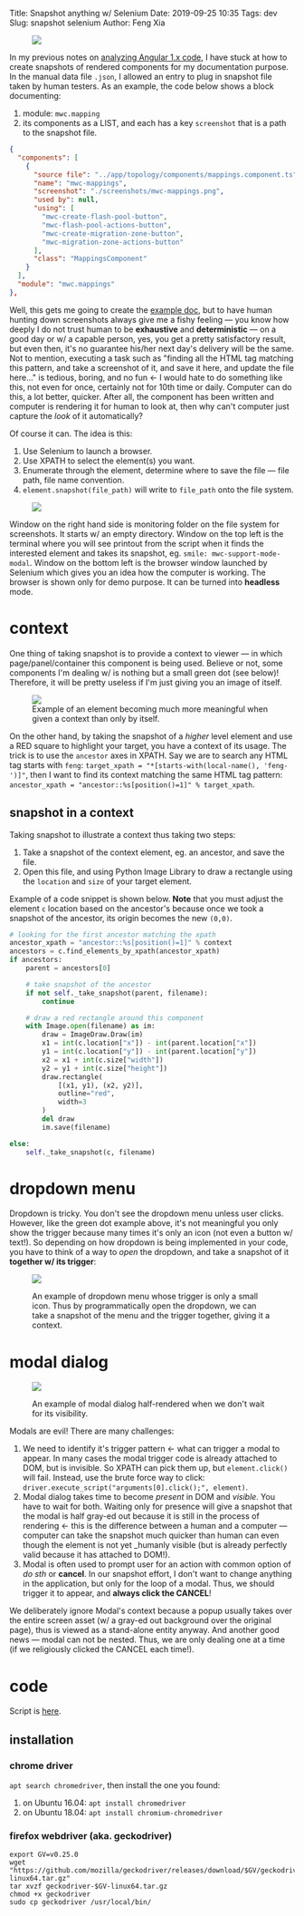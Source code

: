Title: Snapshot anything w/ Selenium
Date: 2019-09-25 10:35
Tags: dev
Slug: snapshot selenium
Author: Feng Xia

<figure class="col l6 m6 s12">
  <img src="images/back%20rub.jpg"/>
</figure>


In my previous notes on [analyzing Angular 1.x code][1], I have stuck at
how to create snapshots of rendered components for my documentation
purpose. In the manual data file `.json`, I allowed an entry to plug
in snapshot file taken by human testers. As an example, the code below
shows a block documenting:

1. module: `mwc.mapping`
2. its components as a LIST, and each has a key `screenshot` that is a
   path to the snapshot file.

```json
{
  "components": [
    {
      "source file": "../app/topology/components/mappings.component.ts",
      "name": "mwc-mappings",
      "screenshot": "./screenshots/mwc-mappings.png",
      "used by": null,
      "using": [
        "mwc-create-flash-pool-button",
        "mwc-flash-pool-actions-button",
        "mwc-create-migration-zone-button",
        "mwc-migration-zone-actions-button"
      ],
      "class": "MappingsComponent"
    }
  ],
  "module": "mwc.mappings"
},

```

Well, this gets me going to create the [example doc][2], but to have
human hunting down screenshots always give me a fishy feeling &mdash;
you know how deeply I do not trust human to be **exhaustive** and
**deterministic** &mdash; on a good day or w/ a capable person, yes,
you get a pretty satisfactory result, but even then, it's no guarantee
his/her next day's delivery will be the same. Not to mention,
executing a task such as "finding all the HTML tag matching this
pattern, and take a screenshot of it, and save it here, and update the
file here..." is tedious, boring, and no fun &larr; I would hate to do
something like this, not even for once, certainly not for 10th time or
daily. Computer can do this, a lot better, quicker. After all, the
component has been written and computer is rendering it for human to
look at, then why can't computer just capture the _look_ of it
automatically?

Of course it can. The idea is this:

1. Use Selenium to launch a browser.
2. Use XPATH to select the element(s) you want.
3. Enumerate through the element, determine where to save the file
   &mdash; file path, file name convention.
4. `element.snapshot(file_path)` will write to `file_path` onto the file system.

<figure class="col s12">
  <img src="images/selenium%20snapshot.gif"/>
</figure>

Window on the right hand side is monitoring folder on the file system
for screenshots. It starts w/ an empty directory. Window on the top
left is the terminal where you will see printout from the script when
it finds the interested element and takes its snapshot, eg. `smile:
mwc-support-mode-modal`. Window on the bottom left is the browser
window launched by Selenium which gives you an idea how the computer
is working. The browser is shown only for demo purpose. It can be
turned into **headless** mode.


# context

One thing of taking snapshot is to provide a context to viewer &mdash;
in which page/panel/container this component is being used. Believe or
not, some components I'm dealing w/ is nothing but a small green dot
(see below)! Therefore, it will be pretty useless if I'm just giving
you an image of itself.


<figure class="col s12">
  <img src="images/mwc-network-hardware-status-icon.png"/>
  <figcaption>
  Example of an element becoming much more meaningful when given a
  context than only by itself.
  </figcaption>
</figure>


On the other hand, by taking the snapshot of a _higher_ level element
and use a RED square to highlight your target, you have a context of
its usage. The trick is to use the `ancestor` axes in XPATH. Say we
are to search any HTML tag starts with `feng`: `target_xpath =
"*[starts-with(local-name(), 'feng-')]"`, then I want to find its
context matching the same HTML tag pattern: `ancestor_xpath =
"ancestor::%s[position()=1]" % target_xpath`.

## snapshot in a context

Taking snapshot to illustrate a context thus taking two steps:

1. Take a snapshot of the context element, eg. an ancestor, and save
   the file.
2. Open this file, and using Python Image Library to draw a rectangle
   using the `location` and `size` of your target element.

Example of a code snippet is shown below. **Note** that you must adjust the
element `c` location based on the ancestor's because once we took a
snapshot of the ancestor, its origin becomes the new `(0,0)`.

```python
# looking for the first ancestor matching the xpath
ancestor_xpath = "ancestor::%s[position()=1]" % context
ancestors = c.find_elements_by_xpath(ancestor_xpath)
if ancestors:
    parent = ancestors[0]

    # take snapshot of the ancestor
    if not self._take_snapshot(parent, filename):
        continue

    # draw a red rectangle around this component
    with Image.open(filename) as im:
        draw = ImageDraw.Draw(im)
        x1 = int(c.location["x"]) - int(parent.location["x"])
        y1 = int(c.location["y"]) - int(parent.location["y"])
        x2 = x1 + int(c.size["width"])
        y2 = y1 + int(c.size["height"])
        draw.rectangle(
            [(x1, y1), (x2, y2)],
            outline="red",
            width=3
        )
        del draw
        im.save(filename)

else:
    self._take_snapshot(c, filename)
```

# dropdown menu

Dropdown is tricky. You don't see the dropdown menu unless user
clicks. However, like the green dot example above, it's not meaningful
you only show the trigger because many times it's only an icon (not
even a button w/ text!). So depending on how dropdown is being
implemented in your code, you have to think of a way to _open_ the
dropdown, and take a snapshot of it **together w/ its trigger**:

<figure class="col l6 m6 s12">
  <img src="images/mwc-network-controller-actions-button.png"/>
  <figcaption>
  
  An example of dropdown menu whose trigger is only a small icon. Thus
  by programmatically open the dropdown, we can take a snapshot of the
  menu and the trigger together, giving it a context.
  
  </figcaption>
</figure>

# modal dialog

<figure class="col l6 m6 s12">
  <img src="images/mwc-host-enable-maintenance-mode-modal.png"/>
  <figcaption>
  
  An example of modal dialog half-rendered when we don't wait for its visibility.
  
  </figcaption>
</figure>


Modals are evil! There are many challenges:

1. We need to identify it's trigger pattern &larr; what can trigger a
   modal to appear. In many cases the modal trigger code is already attached
   to DOM, but is invisible. So XPATH can pick them up, but
   `element.click()` will fail. Instead, use the brute force way to
   click: `driver.execute_script("arguments[0].click();", element)`.
2. Modal dialog takes time to become _present_ in DOM and _visible_. You have
   to wait for both. Waiting only for presence will give a snapshot
   that the modal is half gray-ed out because it is still in the
   process of rendering &larr; this is the difference between a human
   and a computer &mdash; computer can take the snapshot much quicker
   than human can even though the element is not yet _humanly visible
   (but is already perfectly valid because it has attached to DOM!).
3. Modal is often used to prompt user for an action with common option
   of _do sth_ or **cancel**. In our snapshot effort, I don't want to
   change anything in the application, but only for the loop of a
   modal. Thus, we should trigger it to appear, and **always click the CANCEL**!

We deliberately ignore Modal's context because a popup usually takes
over the entire screen asset (w/ a gray-ed out background over the
original page), thus is viewed as a stand-alone entity anyway. And
another good news &mdash; modal can not be nested. Thus, we are only
dealing one at a time (if we religiously clicked the CANCEL each time!).

# code

Script is [here][3]. 

## installation

### chrome driver

`apt search chromedriver`, then install the one you found:

1. on Ubuntu 16.04: `apt install chromedriver`
2. on Ubuntu 18.04: `apt install chromium-chromedriver`

### firefox webdriver (aka. geckodriver)

```shell
export GV=v0.25.0
wget "https://github.com/mozilla/geckodriver/releases/download/$GV/geckodriver-$GV-linux64.tar.gz"
tar xvzf geckodriver-$GV-linux64.tar.gz 
chmod +x geckodriver
sudo cp geckodriver /usr/local/bin/
```



[1]: {filename}/dev/analyze%20angular%201x.md
[2]: {static}/downloads/webapp.pdf
[3]: https://github.com/fengxia41103/dev/tree/master/snapshot


